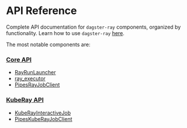 # API Reference

Complete API documentation for `dagster-ray` components, organized by functionality. Learn how to use `dagster-ray` [here](tutorial/index.md).


The most notable components are:

### [Core API](api/core.md)
- [RayRunLauncher](api/core.md#dagster_ray.run_launcher.RayRunLauncher)
- [ray_executor](api/core.md#dagster_ray.executor.ray_executor)
- [PipesRayJobClient](api/core.md#dagster_ray.pipes.PipesRayJobClient)

### [KubeRay API](api/kuberay.md)
- [KubeRayInteractiveJob](api/kuberay.md#dagster_ray.kuberay.KubeRayInteractiveJob)
- [PipesKubeRayJobClient](api/kuberay.md#dagster_ray.kuberay.PipesKubeRayJobClient)
